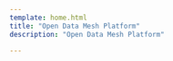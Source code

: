 ```yaml
---
template: home.html
title: "Open Data Mesh Platform"
description: "Open Data Mesh Platform"

---
```

